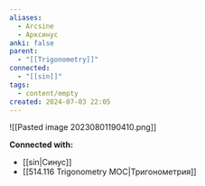 ```yaml
---
aliases:
  - Arcsine
  - Арксинус
anki: false
parent:
  - "[[Trigonometry]]"
connected:
  - "[[sin]]"
tags:
  - content/empty
created: 2024-07-03 22:05
---
```


![[Pasted image 20230801190410.png]]






**Connected with:**
- [[sin|Синус]]
- [[514.116 Trigonometry MOC|Тригонометрия]]

